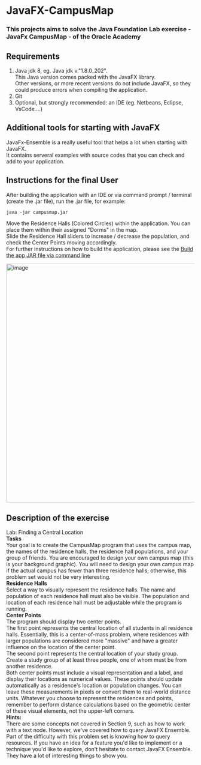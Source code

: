 # JavaFX-CampusMap
### This projects aims to solve the Java Foundation Lab exercise - JavaFx CampusMap - of the Oracle Academy

## Requirements
1)	Java jdk 8, eg.  Java jdk v."1.8.0_202".\
This Java version comes packed with the JavaFX library.\
Other versions, or more recent versions do not include JavaFX, so they could produce errors when compiling the application.
2)	Git
3)	Optional, but strongly recommended: an IDE (eg. Netbeans, Eclipse, VsCode….)

## Additional tools for starting with JavaFX
JavaFx-Ensemble is a really useful tool that helps a lot when starting with JavaFX.\
It contains serveral examples with source codes that you can check and add to your application.

## Instructions for the final User
After building the application with an IDE or via command prompt / terminal (create the .jar file),
run the .jar file, for example:
```
java -jar campusmap.jar
```
Move the Residence Halls (Colored Circles) within the application. You can place them within their assigned "Dorms" in the map.\
Slide the Residence Hall sliders to increase / decrease the population, and check the Center Points moving accordingly.\
For further instructions on how to build the application, please see the [Build the app JAR file via command line](https://github.com/dadda27/JavaFX-CampusMap/wiki/Build-the-app-JAR-file-via-command-line)

<img width="1002" height="636" alt="image" src="https://github.com/user-attachments/assets/6c748a35-5c77-43a3-bb7b-a10cf4f6084c" />

## Description of the exercise
Lab: Finding a Central Location\
**Tasks**\
Your goal is to create the CampusMap program that uses the campus map, the names of the residence halls, the residence hall populations, and your group of friends. You are encouraged to design your own campus map (this is your background graphic). You will need to design your own campus map if the actual campus has fewer than three residence halls; otherwise, this problem set would not be very interesting.\
**Residence Halls**\
Select a way to visually represent the residence halls. The name and population of each residence hall must also be visible. The population and location of each residence hall must be adjustable while the program is running.\
**Center Points**\
The program should display two center points.\
The first point represents the central location of all students in all residence halls. Essentially, this is a center-of-mass problem, where residences with larger populations are considered more "massive" and have a greater influence on the location of the center point.\
The second point represents the central location of your study group. Create a study group of at least three people, one of whom must be from another residence.\
Both center points must include a visual representation and a label, and display their locations as numerical values. These points should update automatically as a residence's location or population changes. You can leave these measurements in pixels or convert them to real-world distance units.
Whatever you choose to represent the residences and points, remember to perform distance calculations based on the geometric center of these visual elements, not the upper-left corners.\
**Hints:**\
There are some concepts not covered in Section 9, such as how to work with a text node. However, we've covered how to query JavaFX Ensemble. Part of the difficulty with this problem set is knowing how to query resources. If you have an idea for a feature you'd like to implement or a technique you'd like to explore, don't hesitate to contact JavaFX Ensemble. They have a lot of interesting things to show you.

